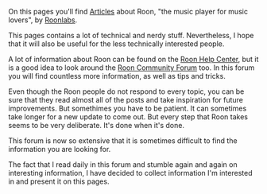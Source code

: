 On this pages you'll find [Articles](/Roon/articles/) about Roon, "the music player for music lovers", by [Roonlabs](https://roonlabs.com/r/n6HeIaGsYUKKh60AONYs5Q).

This pages contains a lot of technical and nerdy stuff. Nevertheless, I hope that it will also be useful for the less technically interested people.

A lot of information about Roon can be found on the [Roon Help Center](https://help.roonlabs.com/), but it is a good idea to look around the [Roon Community Forum](https://community.roonlabs.com/) too. In this forum you will find countless more information, as well as tips and tricks.

Even though the Roon people do not respond to every topic, you can be sure that they read almost all of the posts and take inspiration for future improvements. But somethimes you have to be patient. It can sometimes take longer for a new update to come out. But every step that Roon takes seems to be very deliberate. It's done when it's done.

This forum is now so extensive that it is sometimes difficult to find the information you are looking for.

The fact that I read daily in this forum and stumble again and again on interesting information, I have decided to collect information I'm interested in and present it on this pages.
